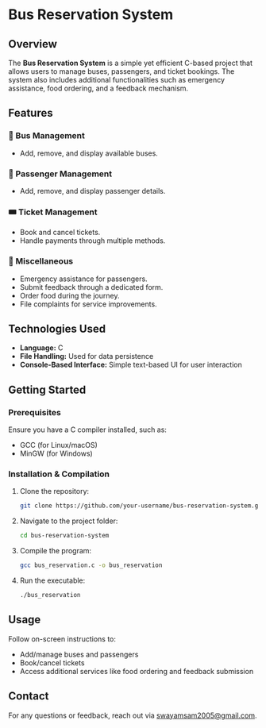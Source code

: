 # Bus Reservation System

## Overview
The **Bus Reservation System** is a simple yet efficient C-based project that allows users to manage buses, passengers, and ticket bookings. The system also includes additional functionalities such as emergency assistance, food ordering, and a feedback mechanism.

## Features

### 🚌 Bus Management
- Add, remove, and display available buses.

### 👥 Passenger Management
- Add, remove, and display passenger details.

### 🎟️ Ticket Management
- Book and cancel tickets.
- Handle payments through multiple methods.

### 🔄 Miscellaneous
- Emergency assistance for passengers.
- Submit feedback through a dedicated form.
- Order food during the journey.
- File complaints for service improvements.

## Technologies Used
- **Language:** C
- **File Handling:** Used for data persistence
- **Console-Based Interface:** Simple text-based UI for user interaction

## Getting Started

### Prerequisites
Ensure you have a C compiler installed, such as:
- GCC (for Linux/macOS)
- MinGW (for Windows)

### Installation & Compilation
1. Clone the repository:
   ```sh
   git clone https://github.com/your-username/bus-reservation-system.git
   ```
2. Navigate to the project folder:
   ```sh
   cd bus-reservation-system
   ```
3. Compile the program:
   ```sh
   gcc bus_reservation.c -o bus_reservation
   ```
4. Run the executable:
   ```sh
   ./bus_reservation
   ```

## Usage
Follow on-screen instructions to:
- Add/manage buses and passengers
- Book/cancel tickets
- Access additional services like food ordering and feedback submission

## Contact
For any questions or feedback, reach out via [swayamsam2005@gmail.com](mailto:swayamsam2005@gmail.com).

